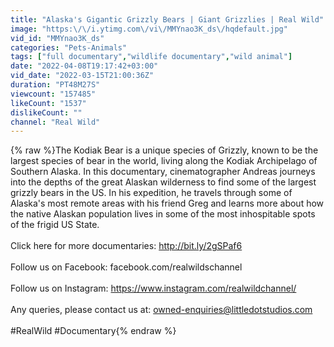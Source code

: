 ```yaml
---
title: "Alaska's Gigantic Grizzly Bears | Giant Grizzlies | Real Wild"
image: "https:\/\/i.ytimg.com\/vi\/MMYnao3K_ds\/hqdefault.jpg"
vid_id: "MMYnao3K_ds"
categories: "Pets-Animals"
tags: ["full documentary","wildlife documentary","wild animal"]
date: "2022-04-08T19:17:42+03:00"
vid_date: "2022-03-15T21:00:36Z"
duration: "PT48M27S"
viewcount: "157485"
likeCount: "1537"
dislikeCount: ""
channel: "Real Wild"
---
```

{% raw %}The Kodiak Bear is a unique species of Grizzly, known to be the largest species of bear in the world, living along the Kodiak Archipelago of Southern Alaska. In this documentary, cinematographer Andreas journeys into the depths of the great Alaskan wilderness to find some of the largest grizzly bears in the US. In his expedition, he travels through some of Alaska's most remote areas with his friend Greg and learns more about how the native Alaskan population lives in some of the most inhospitable spots of the frigid US State. <br /><br />Click here for more documentaries: <a rel="nofollow" target="blank" href="http://bit.ly/2gSPaf6">http://bit.ly/2gSPaf6</a><br /><br />Follow us on Facebook: facebook.com/realwildschannel<br /><br />Follow us on Instagram: <a rel="nofollow" target="blank" href="https://www.instagram.com/realwildchannel/">https://www.instagram.com/realwildchannel/</a><br /><br />Any queries, please contact us at: owned-enquiries@littledotstudios.com<br /><br />#RealWild #Documentary{% endraw %}

